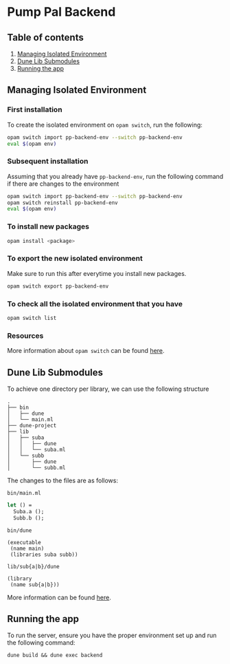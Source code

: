 # Pump Pal Backend

## Table of contents
1. [Managing Isolated Environment](#managing-isolated-environment)
2. [Dune Lib Submodules](#dune-lib-submodules)
3. [Running the app](#running-the-app)

## Managing Isolated Environment
### First installation
To create the isolated environment on `opam switch`, run the following:
```bash
opam switch import pp-backend-env --switch pp-backend-env
eval $(opam env)
```

### Subsequent installation
Assuming that you already have `pp-backend-env`, run the following command if there are changes to the environment
```bash
opam switch import pp-backend-env --switch pp-backend-env
opam switch reinstall pp-backend-env
eval $(opam env)
```

### To install new packages
```bash
opam install <package>
```

### To export the new isolated environment
Make sure to run this after everytime you install new packages.
```bash
opam switch export pp-backend-env
```

### To check all the isolated environment that you have 
```bash
opam switch list
```

### Resources
More information about `opam switch` can be found [here](https://opam.ocaml.org/doc/man/opam-switch.html).

## Dune Lib Submodules

To achieve one directory per library, we can use the following structure

```
.
├── bin
│   ├── dune
│   └── main.ml
├── dune-project
├── lib
│   ├── suba
│   │   ├── dune
│   │   └── suba.ml
│   └── subb
│       ├── dune
│       └── subb.ml
```

The changes to the files are as follows:

`bin/main.ml`

```ocaml
let () =
  Suba.a (); 
  Subb.b ();
```

`bin/dune`

```
(executable
 (name main)
 (libraries suba subb))
```

`lib/sub{a|b}/dune`

```
(library
 (name sub{a|b}))
```

More information can be found [here](https://stackoverflow.com/questions/67462284/how-to-have-nested-libraries-confused-about-dune-etc).

## Running the app

To run the server, ensure you have the proper environment set up and run the following command:

```shell
dune build && dune exec backend
```